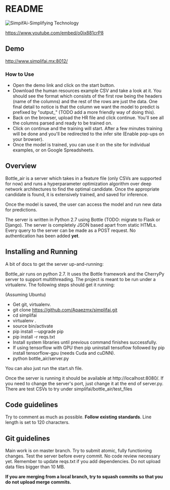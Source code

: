 # README #
<img src="http://www.simplifai.mx/wp-content/uploads/2017/05/SimplifAiLogo_1.png" alt="SimpifAi-Simplifying Technology"/>

https://www.youtube.com/embed/o0ix881crP8
## Demo ##
http://www.simplifai.mx:8012/
### How to Use ###
* Open the demo link and click on the start button. 
* Download the human resources example CSV and take a look at it. You should see the format which consists of the first row being the headers (name of the columns) and the rest of the rows are just the data. One final detail to notice is that the column we want the model to predict is prefixed by "output_" (TODO add a more friendly way of doing this).
* Back on the browser, upload the HR file and click continue. You'll see all the columns parsed and ready to be trained on.
* Click on continue and the training will start. After a few minutes training will be done and you'll be redirected to the infer site (Enable pop-ups on your browser). 
* Once the model is trained, you can use it on the site for individual examples, or on Google Spreadsheets.


## Overview ##

Bottle_air is a server which takes in a feature file (only CSVs are supported for now) and runs a hyperparameter optimization algorithm over deep network architectures to find the optimal candidate. Once the appropriate candidate is found, it is extensively trained, and saved for inference.

Once the model is saved, the user can access the model and run new data for predictions.

The server is written in Python 2.7 using Bottle (TODO: migrate to Flask or Django). The server is completely JSON based apart from static HTMLs. Every query to the server can be made as a POST request. No authentication has been added **yet**.

## Installing and Running ##

A bit of docs to get the server up-and-running:

Bottle_air runs on python 2.7. It uses the Bottle framework and the CherryPy server to support multithreading. The project is meant to be run under a virtualenv. The following steps should get it running:

(Assuming Ubuntu)

* Get git, virtualenv.
* git clone https://github.com/Apaezmx/simplifai.git
* cd simplifai
* virtualenv .
* source bin/activate
* pip install --upgrade pip
* pip install -r reqs.txt
* Install system libraries until previous command finishes successfully.
* If using tensorflow with GPU then pip uninstall tensoflow followed by pip install tensorflow-gpu (needs Cuda and cuDNN).
* python bottle_air/server.py

You can also just run the start.sh file.

Once the server is running it should be available at http://localhost:8080/. If you need to change the server's port, just change it at the end of server.py. There are test CSVs to try under simplifai/bottle_air/test_files

## Code guidelines ##

Try to comment as much as possible. **Follow existing standards**. Line length is set to 120 characters.

## Git guidelines ##

Main work is on master branch. Try to submit atomic, fully functioning changes. Test the server before every commit. No code review necessary yet. Remember to update reqs.txt if you add dependencies. Do not upload data files bigger than 10 MB.

**If you are merging from a local branch, try to squash commits so that you do not upload merge commits.**
